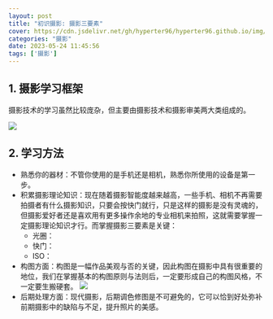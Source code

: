 ```yaml
---
layout: post
title: "初识摄影: 摄影三要素"
cover: https://cdn.jsdelivr.net/gh/hyperter96/hyperter96.github.io/img/meteor.jpg
categories: "摄影"
date: 2023-05-24 11:45:56
tags: ['摄影']
---
```


## 1. 摄影学习框架

摄影技术的学习虽然比较庞杂，但主要由摄影技术和摄影审美两大类组成的。

![](https://cdn.jsdelivr.net/gh/hyperter96/hyperter96.github.io/img/learning-photography.jpg)

## 2. 学习方法

* 熟悉你的器材：不管你使用的是手机还是相机，熟悉你所使用的设备是第一步。
* 积累摄影理论知识：现在随着摄影智能度越来越高，一些手机、相机不再需要拍摄者有什么摄影知识，只要会按快门就行，只是这样的摄影是没有灵魂的，但摄影爱好者还是喜欢用有更多操作余地的专业相机来拍照，这就需要掌握一定摄影理论知识才行。而掌握摄影三要素是关键：
    * 光圈：
    * 快门：
    * ISO：
* 构图方面：构图是一幅作品美观与否的关键，因此构图在摄影中具有很重要的地位，我们在掌握基本的构图原则与法则后，一定要形成自己的构图风格，不一定要生搬硬套。
   ![](https://cdn.jsdelivr.net/gh/hyperter96/hyperter96.github.io/img/bridge.jpg)
* 后期处理方面：现代摄影，后期调色修图是不可避免的，它可以恰到好处弥补前期摄影中的缺陷与不足，提升照片的美感。